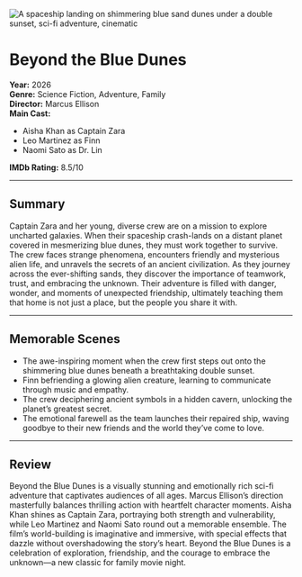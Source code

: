 ![A spaceship landing on shimmering blue sand dunes under a double sunset, sci-fi adventure, cinematic](/static/images/Movies/beyond-the-blue-dunes.png)

# Beyond the Blue Dunes

**Year:** 2026  
**Genre:** Science Fiction, Adventure, Family  
**Director:** Marcus Ellison  
**Main Cast:**  
- Aisha Khan as Captain Zara  
- Leo Martinez as Finn  
- Naomi Sato as Dr. Lin

**IMDb Rating:** 8.5/10

---

## Summary
Captain Zara and her young, diverse crew are on a mission to explore uncharted galaxies. When their spaceship crash-lands on a distant planet covered in mesmerizing blue dunes, they must work together to survive. The crew faces strange phenomena, encounters friendly and mysterious alien life, and unravels the secrets of an ancient civilization. As they journey across the ever-shifting sands, they discover the importance of teamwork, trust, and embracing the unknown. Their adventure is filled with danger, wonder, and moments of unexpected friendship, ultimately teaching them that home is not just a place, but the people you share it with.

---

## Memorable Scenes
* The awe-inspiring moment when the crew first steps out onto the shimmering blue dunes beneath a breathtaking double sunset.
* Finn befriending a glowing alien creature, learning to communicate through music and empathy.
* The crew deciphering ancient symbols in a hidden cavern, unlocking the planet’s greatest secret.
* The emotional farewell as the team launches their repaired ship, waving goodbye to their new friends and the world they’ve come to love.

---

## Review
Beyond the Blue Dunes is a visually stunning and emotionally rich sci-fi adventure that captivates audiences of all ages. Marcus Ellison’s direction masterfully balances thrilling action with heartfelt character moments. Aisha Khan shines as Captain Zara, portraying both strength and vulnerability, while Leo Martinez and Naomi Sato round out a memorable ensemble. The film’s world-building is imaginative and immersive, with special effects that dazzle without overshadowing the story’s heart. Beyond the Blue Dunes is a celebration of exploration, friendship, and the courage to embrace the unknown—a new classic for family movie night.
